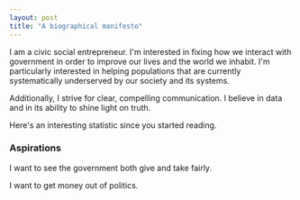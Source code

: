 ```yaml
---
layout: post
title: "A biographical manifesto"
---
```


I am a civic social entrepreneur. I'm interested in fixing how we interact with government in order to improve our lives and the world we inhabit. I'm particularly interested in helping populations that are currently systematically underserved by our society and its systems.

Additionally, I strive for clear, compelling communication. I believe in data and in its ability to shine light on truth.

Here's an interesting statistic since you started reading.

### Aspirations

I want to see the government both give and take fairly.

I want to get money out of politics.
